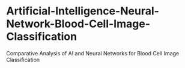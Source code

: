 # Artificial-Intelligence-Neural-Network-Blood-Cell-Image-Classification
Comparative Analysis of AI and Neural Networks for Blood Cell Image Classification
